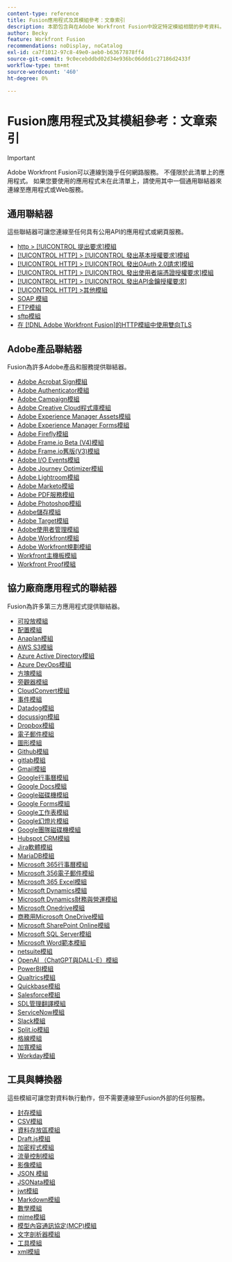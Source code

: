 ```yaml
---
content-type: reference
title: Fusion應用程式及其模組參考：文章索引
description: 本節包含與在Adobe Workfront Fusion中設定特定模組相關的參考資料。
author: Becky
feature: Workfront Fusion
recommendations: noDisplay, noCatalog
exl-id: ca7f1012-97c8-49e0-aeb0-b63677878ff4
source-git-commit: 9c0ecebddbd02d34e936bc06ddd1c27186d2433f
workflow-type: tm+mt
source-wordcount: '460'
ht-degree: 0%

---
```


# Fusion應用程式及其模組參考：文章索引

>[!IMPORTANT]
>
>Adobe Workfront Fusion可以連線到幾乎任何網路服務。 不僅限於此清單上的應用程式。 如果您要使用的應用程式未在此清單上，請使用其中一個通用聯結器來連線至應用程式或Web服務。

## 通用聯結器

這些聯結器可讓您連線至任何具有公用API的應用程式或網頁服務。

* [http > [!UICONTROL 提出要求]模組](/help/workfront-fusion/references/apps-and-modules/universal-connectors/http-module-make-a-request.md)
* [[!UICONTROL HTTP] > [!UICONTROL 發出基本授權要求]模組](/help/workfront-fusion/references/apps-and-modules/universal-connectors/http-module-make-a-basic-auth-request.md)
* [[!UICONTROL HTTP] > [!UICONTROL 發出OAuth 2.0請求]模組](/help/workfront-fusion/references/apps-and-modules/universal-connectors/http-module-make-an-oauth-2-request.md)
* [[!UICONTROL HTTP] > [!UICONTROL 發出使用者端憑證授權要求]模組](/help/workfront-fusion/references/apps-and-modules/universal-connectors/http-module-make-a-client-cert-auth-request.md)
* [[!UICONTROL HTTP] > [!UICONTROL 發出API金鑰授權要求]](/help/workfront-fusion/references/apps-and-modules/universal-connectors/http-module-make-an-api-key-auth-request.md)
* [[!UICONTROL HTTP] >其他模組](/help/workfront-fusion/references/apps-and-modules/universal-connectors/http-modules.md)
* [SOAP 模組](/help/workfront-fusion/references/apps-and-modules/universal-connectors/soap-module.md)
* [FTP模組](/help/workfront-fusion/references/apps-and-modules/universal-connectors/ftp-modules.md)
* [sftp模組](/help/workfront-fusion/references/apps-and-modules/universal-connectors/sftp.md)
* [在 [!DNL Adobe Workfront Fusion]的HTTP模組中使用雙向TLS](/help/workfront-fusion/references/apps-and-modules/universal-connectors/use-mtls-in-http-modules.md)

## Adobe產品聯結器

Fusion為許多Adobe產品和服務提供聯結器。

* [Adobe Acrobat Sign模組](/help/workfront-fusion/references/apps-and-modules/adobe-connectors/adobe-sign-modules.md)
* [Adobe Authenticator模組](/help/workfront-fusion/references/apps-and-modules/adobe-connectors/adobe-authenticator-modules.md)
* [Adobe Campaign模組](/help/workfront-fusion/references/apps-and-modules/adobe-connectors/adobe-campaign-classic-connector.md)
* [Adobe Creative Cloud程式庫模組](/help/workfront-fusion/references/apps-and-modules/adobe-connectors/creative-cloud-libraries-modules.md)
* [Adobe Experience Manager Assets模組](/help/workfront-fusion/references/apps-and-modules/adobe-connectors/aem-assets-modules.md)
* [Adobe Experience Manager Forms模組](/help/workfront-fusion/references/apps-and-modules/adobe-connectors/aem-forms-modules.md)
* [Adobe Firefly模組](/help/workfront-fusion/references/apps-and-modules/adobe-connectors/adobe-firefly-modules.md)
* [Adobe Frame.io Beta (V4)模組](/help/workfront-fusion/references/apps-and-modules/adobe-connectors/frame-io-modules.md)
* [Adobe Frame.io舊版(V3)模組](/help/workfront-fusion/references/apps-and-modules/adobe-connectors/frame-io-modules.md)
* [Adobe I/O Events模組](/help/workfront-fusion/references/apps-and-modules/adobe-connectors/adobe-io-events-modules.md)
* [Adobe Journey Optimizer模組](/help/workfront-fusion/references/apps-and-modules/adobe-connectors/adobe-journey-optimizer-modules.md)
* [Adobe Lightroom模組](/help/workfront-fusion/references/apps-and-modules/adobe-connectors/adobe-lightroom-modules.md)
* [Adobe Marketo模組](/help/workfront-fusion/references/apps-and-modules/adobe-connectors/adobe-marketo-modules.md)
* [Adobe PDF服務模組](/help/workfront-fusion/references/apps-and-modules/adobe-connectors/pdf-modules.md)
* [Adobe Photoshop模組](/help/workfront-fusion/references/apps-and-modules/adobe-connectors/adobe-photoshop-modules.md)
* [Adobe儲存模組](/help/workfront-fusion/references/apps-and-modules/adobe-connectors/adobe-storage-modules.md)
* [Adobe Target模組](/help/workfront-fusion/references/apps-and-modules/adobe-connectors/adobe-target-modules.md)
* [Adobe使用者管理模組](/help/workfront-fusion/references/apps-and-modules/adobe-connectors/adobe-user-management-modules.md)
* [Adobe Workfront模組](/help/workfront-fusion/references/apps-and-modules/adobe-connectors/workfront-modules.md)
* [Adobe Workfront規劃模組](/help/workfront-fusion/references/apps-and-modules/adobe-connectors/workfront-planning-modules.md)
* [Workfront主機板模組](/help/workfront-fusion/references/apps-and-modules/adobe-connectors/workfront-boards-modules.md)
* [Workfront Proof模組](/help/workfront-fusion/references/apps-and-modules/adobe-connectors/workfront-proof-modules.md)

## 協力廠商應用程式的聯結器

Fusion為許多第三方應用程式提供聯結器。

* [可投放模組](/help/workfront-fusion/references/apps-and-modules/third-party-connectors/airtable-modules.md)
* [配置模組](/help/workfront-fusion/references/apps-and-modules/third-party-connectors/allocadia-modules.md)
* [Anaplan模組](/help/workfront-fusion/references/apps-and-modules/third-party-connectors/anaplan-modules.md)
* [AWS S3模組](/help/workfront-fusion/references/apps-and-modules/third-party-connectors/aws-s3-modules.md)
* [Azure Active Directory模組](/help/workfront-fusion/references/apps-and-modules/third-party-connectors/azure-ad-modules.md)
* [Azure DevOps模組](/help/workfront-fusion/references/apps-and-modules/third-party-connectors/azure-dev-ops.md)
* [方塊模組](/help/workfront-fusion/references/apps-and-modules/third-party-connectors/box-modules.md)
* [旁觀器模組](/help/workfront-fusion/references/apps-and-modules/third-party-connectors/bynder-modules.md)
* [CloudConvert模組](/help/workfront-fusion/references/apps-and-modules/third-party-connectors/cloud-convert-modules.md)
* [事件模組](/help/workfront-fusion/references/apps-and-modules/third-party-connectors/cvent-modules.md)
* [Datadog模組](/help/workfront-fusion/references/apps-and-modules/third-party-connectors/datadog-modules.md)
* [docussign模組](/help/workfront-fusion/references/apps-and-modules/third-party-connectors/docusign-modules.md)
* [Dropbox模組](/help/workfront-fusion/references/apps-and-modules/third-party-connectors/dropbox-modules.md)
* [電子郵件模組](/help/workfront-fusion/references/apps-and-modules/third-party-connectors/email-modules.md)
* [圖形模組](/help/workfront-fusion/references/apps-and-modules/third-party-connectors/figma-modules.md)
* [Github模組](/help/workfront-fusion/references/apps-and-modules/third-party-connectors/github.md)
* [gitlab模組](/help/workfront-fusion/references/apps-and-modules/third-party-connectors/gitlab-modules.md)
* [Gmail模組](/help/workfront-fusion/references/apps-and-modules/third-party-connectors/gmail-modules.md)
* [Google行事曆模組](/help/workfront-fusion/references/apps-and-modules/third-party-connectors/google-calendar-modules.md)
* [Google Docs模組](/help/workfront-fusion/references/apps-and-modules/third-party-connectors/google-docs-modules.md)
* [Google磁碟機模組](/help/workfront-fusion/references/apps-and-modules/third-party-connectors/google-drive-modules.md)
* [Google Forms模組](/help/workfront-fusion/references/apps-and-modules/third-party-connectors/google-forms-modules.md)
* [Google工作表模組](/help/workfront-fusion/references/apps-and-modules/third-party-connectors/google-sheets-modules.md)
* [Google幻燈片模組](/help/workfront-fusion/references/apps-and-modules/third-party-connectors/google-slides-modules.md)
* [Google團隊磁碟機模組](/help/workfront-fusion/references/apps-and-modules/third-party-connectors/google-team-drive-modules.md)
* [Hubspot CRM模組](/help/workfront-fusion/references/apps-and-modules/third-party-connectors/hubspot-crm-modules.md)
* [Jira軟體模組](/help/workfront-fusion/references/apps-and-modules/third-party-connectors/jira-software-modules.md)
* [MariaDB模組](/help/workfront-fusion/references/apps-and-modules/third-party-connectors/mariadb-modules.md)
* [Microsoft 365行事曆模組](/help/workfront-fusion/references/apps-and-modules/third-party-connectors/microsoft-365-calendar-modules.md)
* [Microsoft 356電子郵件模組](/help/workfront-fusion/references/apps-and-modules/third-party-connectors/microsoft-365-email-modules.md)
* [Microsoft 365 Excel模組](/help/workfront-fusion/references/apps-and-modules/third-party-connectors/microsoft-365-excel-modules.md)
* [Microsoft Dynamics模組](/help/workfront-fusion/references/apps-and-modules/third-party-connectors/microsoft-dynamics-365-modules.md)
* [Microsoft Dynamics財務與營運模組](/help/workfront-fusion/references/apps-and-modules/third-party-connectors/dynamics-finance-operations-modules.md)
* [Microsoft Onedrive模組](/help/workfront-fusion/references/apps-and-modules/third-party-connectors/microsoft-onedrive-modules.md)
* [商務用Microsoft OneDrive模組](/help/workfront-fusion/references/apps-and-modules/third-party-connectors/microsoft-onedrive-for-business-modules.md)
* [Microsoft SharePoint Online模組](/help/workfront-fusion/references/apps-and-modules/third-party-connectors/sharepoint-modules.md)
* [Microsoft SQL Server模組](/help/workfront-fusion/references/apps-and-modules/third-party-connectors/microsoft-sql-server-modules.md)
* [Microsoft Word範本模組](/help/workfront-fusion/references/apps-and-modules/third-party-connectors/microsoft-word-templates-modules.md)
* [netsuite模組](/help/workfront-fusion/references/apps-and-modules/third-party-connectors/netsuite.md)
* [OpenAI （ChatGPT與DALL-E）模組](/help/workfront-fusion/references/apps-and-modules/third-party-connectors/openai-chatgpt-modules.md)
* [PowerBI模組](/help/workfront-fusion/references/apps-and-modules/third-party-connectors/powerbi-modules.md)
* [Qualtrics模組](/help/workfront-fusion/references/apps-and-modules/third-party-connectors/qualtrics-modules.md)
* [Quickbase模組](/help/workfront-fusion/references/apps-and-modules/third-party-connectors/quickbase-modules.md)
* [Salesforce模組](/help/workfront-fusion/references/apps-and-modules/third-party-connectors/salesforce-modules.md)
* [SDL管理翻譯模組](/help/workfront-fusion/references/apps-and-modules/third-party-connectors/sdl-managed-translation-modules.md)
* [ServiceNow模組](/help/workfront-fusion/references/apps-and-modules/third-party-connectors/servicenow-modules.md)
* [Slack模組](/help/workfront-fusion/references/apps-and-modules/third-party-connectors/slack-modules.md)
* [Split.io模組](/help/workfront-fusion/references/apps-and-modules/third-party-connectors/split-io-modules.md)
* [格線模組](/help/workfront-fusion/references/apps-and-modules/third-party-connectors/trello-modules.md)
* [加寬模組](/help/workfront-fusion/references/apps-and-modules/third-party-connectors/widen-modules.md)
* [Workday模組](/help/workfront-fusion/references/apps-and-modules/third-party-connectors/workday-modules.md)


## 工具與轉換器

這些模組可讓您對資料執行動作，但不需要連線至Fusion外部的任何服務。

* [封存模組](/help/workfront-fusion/references/apps-and-modules/tools-and-transformers/archive-modules.md)
* [CSV模組](/help/workfront-fusion/references/apps-and-modules/tools-and-transformers/csv.md)
* [資料存放區模組](/help/workfront-fusion/references/apps-and-modules/tools-and-transformers/data-store-modules.md)
* [Draft.js模組](/help/workfront-fusion/references/apps-and-modules/tools-and-transformers/draft-js-modules.md)
* [加密程式模組](/help/workfront-fusion/references/apps-and-modules/tools-and-transformers/encryptor-modules.md)
* [流量控制模組](/help/workfront-fusion/references/apps-and-modules/tools-and-transformers/flow-control.md)
* [影像模組](/help/workfront-fusion/references/apps-and-modules/tools-and-transformers/image-module.md)
* [JSON 模組](/help/workfront-fusion/references/apps-and-modules/tools-and-transformers/json-modules.md)
* [JSONata模組](/help/workfront-fusion/references/apps-and-modules/tools-and-transformers/jsonata-module.md)
* [jwt模組](/help/workfront-fusion/references/apps-and-modules/tools-and-transformers/jwt-modules.md)
* [Markdown模組](/help/workfront-fusion/references/apps-and-modules/tools-and-transformers/markdown-modules.md)
* [數學模組](/help/workfront-fusion/references/apps-and-modules/tools-and-transformers/math-module.md)
* [mime模組](/help/workfront-fusion/references/apps-and-modules/tools-and-transformers/mime.md)
* [模型內容通訊協定(MCP)模組](/help/workfront-fusion/references/apps-and-modules/tools-and-transformers/model-context-protocol-mcp-connector.md)
* [文字剖析器模組](/help/workfront-fusion/references/apps-and-modules/tools-and-transformers/text-parser.md)
* [工具模組](/help/workfront-fusion/references/apps-and-modules/tools-and-transformers/tools-modules.md)
* [xml模組](/help/workfront-fusion/references/apps-and-modules/tools-and-transformers/xml-modules.md)
